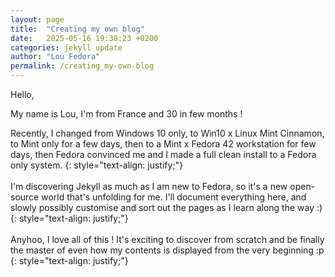 ```yaml
---
layout: page
title:  "Creating my own blog"
date:   2025-05-16 19:38:23 +0200
categories: jekyll update
author: "Lou Fedora"
permalink: /creating_my-own-blog
---
```


Hello, 

My name is Lou, I'm from France and 30 in few months !

Recently, I changed from Windows 10 only, to Win10 x Linux Mint Cinnamon, to Mint only for a few days, then to a Mint x Fedora 42 workstation for few days, then Fedora convinced me and I made a full clean install to a Fedora only system.
{: style="text-align: justify;"}
<br/>   
I'm discovering Jekyll as much as I am new to Fedora, so it's a new open-source world that's unfolding for me. I'll document everything here, and slowly possibly customise and sort out the pages as I learn along the way :)
{: style="text-align: justify;"}
<br/>   
Anyhoo, I love all of this ! It's exciting to discover from scratch and be finally the master of even how my contents is displayed from the very beginning :p
{: style="text-align: justify;"}
